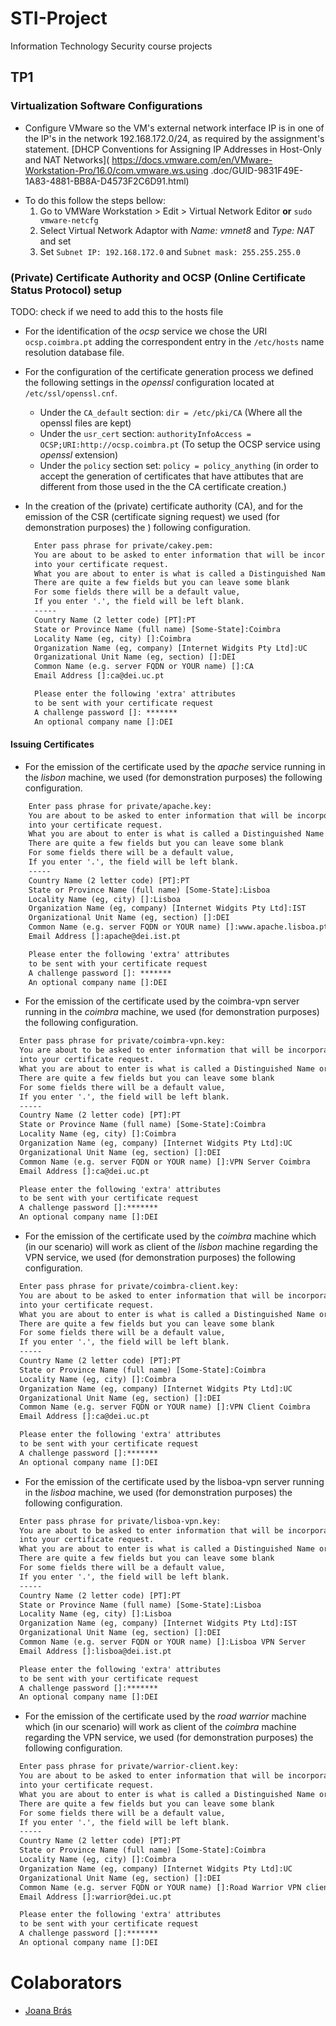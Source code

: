 # STI-Project

Information Technology Security course projects

## TP1

### Virtualization Software Configurations
  * Configure VMware so the VM's external network interface IP is in one of the 
  IP's in the network 192.168.172.0/24, as required by the assignment's statement.
  [DHCP Conventions for Assigning IP Addresses in Host-Only and NAT Networks](
  https://docs.vmware.com/en/VMware-Workstation-Pro/16.0/com.vmware.ws.using
  .doc/GUID-9831F49E-1A83-4881-BB8A-D4573F2C6D91.html)

  - To do this follow the steps bellow:
    1. Go to VMWare Workstation > Edit > Virtual Network Editor **or** `sudo vmware-netcfg`
    2. Select Virtual Network Adaptor with *Name: vmnet8* and *Type: NAT* and set
    3. Set `Subnet IP: 192.168.172.0` and `Subnet mask: 255.255.255.0`

### (Private) Certificate Authority and OCSP (Online Certificate Status Protocol) setup

  TODO: check if we need to add this to the hosts file 
  * For the identification of the *ocsp* service we chose the URI `ocsp.coimbra.pt`
  adding the correspondent entry in the `/etc/hosts` name resolution database file.
   
  * For the configuration of the certificate generation process we defined the following 
  settings in the *openssl* configuration located at `/etc/ssl/openssl.cnf`.
    - Under the `CA_default` section: `dir = /etc/pki/CA` 
    (Where all the openssl files are kept)
    - Under the `usr_cert` section: `authorityInfoAccess = OCSP;URI:http://ocsp.coimbra.pt`
    (To setup the OCSP service using *openssl* extension)  
    - Under the `policy` section set: `policy = policy_anything` (in order to accept
    the generation of certificates that have attibutes that are different from those 
    used in the the CA certificate creation.)

  * In the creation of the (private) certificate authority (CA), and for the emission 
  of the CSR (certificate signing request) we used (for demonstration purposes) the )
  following configuration.
    ```txt
      Enter pass phrase for private/cakey.pem:
      You are about to be asked to enter information that will be incorporated
      into your certificate request.
      What you are about to enter is what is called a Distinguished Name or a DN.
      There are quite a few fields but you can leave some blank
      For some fields there will be a default value,
      If you enter '.', the field will be left blank.
      -----
      Country Name (2 letter code) [PT]:PT
      State or Province Name (full name) [Some-State]:Coimbra
      Locality Name (eg, city) []:Coimbra
      Organization Name (eg, company) [Internet Widgits Pty Ltd]:UC
      Organizational Unit Name (eg, section) []:DEI
      Common Name (e.g. server FQDN or YOUR name) []:CA
      Email Address []:ca@dei.uc.pt

      Please enter the following 'extra' attributes
      to be sent with your certificate request
      A challenge password []: *******
      An optional company name []:DEI
    ```
#### Issuing Certificates

  * For the emission of the certificate used by the *apache* service running 
  in the *lisbon* machine, we used (for demonstration purposes) the following 
  configuration.
  ```txt
      Enter pass phrase for private/apache.key:
      You are about to be asked to enter information that will be incorporated
      into your certificate request.
      What you are about to enter is what is called a Distinguished Name or a DN.
      There are quite a few fields but you can leave some blank
      For some fields there will be a default value,
      If you enter '.', the field will be left blank.
      -----
      Country Name (2 letter code) [PT]:PT
      State or Province Name (full name) [Some-State]:Lisboa
      Locality Name (eg, city) []:Lisboa
      Organization Name (eg, company) [Internet Widgits Pty Ltd]:IST
      Organizational Unit Name (eg, section) []:DEI
      Common Name (e.g. server FQDN or YOUR name) []:www.apache.lisboa.pt
      Email Address []:apache@dei.ist.pt

      Please enter the following 'extra' attributes
      to be sent with your certificate request
      A challenge password []: *******
      An optional company name []:DEI
  ```


  * For the emission of the certificate used by the coimbra-vpn server running 
  in the *coimbra* machine, we used (for demonstration purposes) the following 
  configuration.
  ```txt
    Enter pass phrase for private/coimbra-vpn.key:
    You are about to be asked to enter information that will be incorporated
    into your certificate request.
    What you are about to enter is what is called a Distinguished Name or a DN.
    There are quite a few fields but you can leave some blank
    For some fields there will be a default value,
    If you enter '.', the field will be left blank.
    -----
    Country Name (2 letter code) [PT]:PT
    State or Province Name (full name) [Some-State]:Coimbra
    Locality Name (eg, city) []:Coimbra
    Organization Name (eg, company) [Internet Widgits Pty Ltd]:UC
    Organizational Unit Name (eg, section) []:DEI
    Common Name (e.g. server FQDN or YOUR name) []:VPN Server Coimbra
    Email Address []:ca@dei.uc.pt

    Please enter the following 'extra' attributes
    to be sent with your certificate request
    A challenge password []:*******
    An optional company name []:DEI
  ```

  * For the emission of the certificate used by the *coimbra* machine which (in 
  our scenario) will work as client of the *lisbon* machine regarding the VPN 
  service, we used (for demonstration purposes) the following configuration.
  ```txt
    Enter pass phrase for private/coimbra-client.key:
    You are about to be asked to enter information that will be incorporated
    into your certificate request.
    What you are about to enter is what is called a Distinguished Name or a DN.
    There are quite a few fields but you can leave some blank
    For some fields there will be a default value,
    If you enter '.', the field will be left blank.
    -----
    Country Name (2 letter code) [PT]:PT
    State or Province Name (full name) [Some-State]:Coimbra
    Locality Name (eg, city) []:Coimbra
    Organization Name (eg, company) [Internet Widgits Pty Ltd]:UC
    Organizational Unit Name (eg, section) []:DEI
    Common Name (e.g. server FQDN or YOUR name) []:VPN Client Coimbra
    Email Address []:ca@dei.uc.pt

    Please enter the following 'extra' attributes
    to be sent with your certificate request
    A challenge password []:*******
    An optional company name []:DEI
  ```


  * For the emission of the certificate used by the lisboa-vpn server running 
  in the *lisboa* machine, we used (for demonstration purposes) the following 
  configuration.

  ```txt
    Enter pass phrase for private/lisboa-vpn.key:
    You are about to be asked to enter information that will be incorporated
    into your certificate request.
    What you are about to enter is what is called a Distinguished Name or a DN.
    There are quite a few fields but you can leave some blank
    For some fields there will be a default value,
    If you enter '.', the field will be left blank.
    -----
    Country Name (2 letter code) [PT]:PT
    State or Province Name (full name) [Some-State]:Lisboa
    Locality Name (eg, city) []:Lisboa
    Organization Name (eg, company) [Internet Widgits Pty Ltd]:IST
    Organizational Unit Name (eg, section) []:DEI
    Common Name (e.g. server FQDN or YOUR name) []:Lisboa VPN Server
    Email Address []:lisboa@dei.ist.pt

    Please enter the following 'extra' attributes
    to be sent with your certificate request
    A challenge password []:*******
    An optional company name []:DEI
  ```

  * For the emission of the certificate used by the *road warrior* machine which (in 
  our scenario) will work as client of the *coimbra* machine regarding the VPN 
  service, we used (for demonstration purposes) the following configuration.
  ```txt
    Enter pass phrase for private/warrior-client.key:
    You are about to be asked to enter information that will be incorporated
    into your certificate request.
    What you are about to enter is what is called a Distinguished Name or a DN.
    There are quite a few fields but you can leave some blank
    For some fields there will be a default value,
    If you enter '.', the field will be left blank.
    -----
    Country Name (2 letter code) [PT]:PT
    State or Province Name (full name) [Some-State]:Coimbra
    Locality Name (eg, city) []:Coimbra
    Organization Name (eg, company) [Internet Widgits Pty Ltd]:UC
    Organizational Unit Name (eg, section) []:DEI
    Common Name (e.g. server FQDN or YOUR name) []:Road Warrior VPN client
    Email Address []:warrior@dei.uc.pt

    Please enter the following 'extra' attributes
    to be sent with your certificate request
    A challenge password []:*******
    An optional company name []:DEI
  ```

# Colaborators
  - [Joana Brás](https://github.com/joanaa-b)
